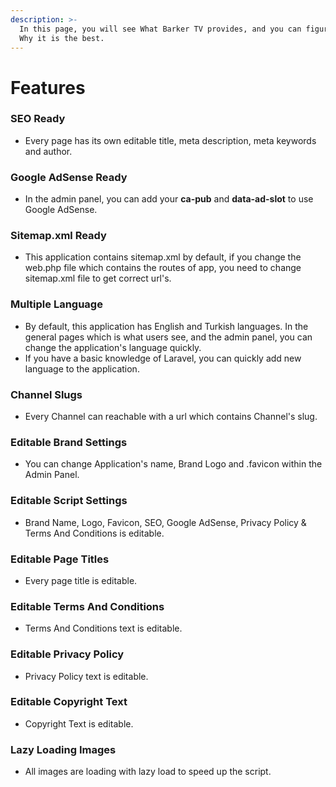 ```yaml
---
description: >-
  In this page, you will see What Barker TV provides, and you can figure it out
  Why it is the best.
---
```


# Features

### SEO Ready

* Every page has its own editable title, meta description, meta keywords and author.

### Google AdSense Ready

* In the admin panel, you can add your **ca-pub** and **data-ad-slot** to use Google AdSense.

### Sitemap.xml Ready

* This application contains sitemap.xml by default, if you change the web.php file which contains the routes of app, you need to change sitemap.xml file to get correct url's.

### Multiple Language&#x20;

* By default, this application has English and Turkish languages. In the general pages which is what users see, and the admin panel, you can change the application's language quickly.
* If you have a basic knowledge of Laravel, you can quickly add new language to the application.

### Channel Slugs&#x20;

* Every Channel can reachable with a url which contains Channel's slug.

### Editable Brand Settings

* You can change Application's name, Brand Logo and .favicon within the Admin Panel.

### Editable Script Settings

* Brand Name, Logo, Favicon, SEO, Google AdSense, Privacy Policy & Terms And Conditions is editable.

### Editable Page Titles

* Every page title is editable.

### Editable Terms And Conditions

* Terms And Conditions text is editable.

### Editable Privacy Policy

* Privacy Policy text is editable.

### Editable Copyright Text

* Copyright Text is editable.

### Lazy Loading Images

* All images are loading with lazy load to speed up the script.
